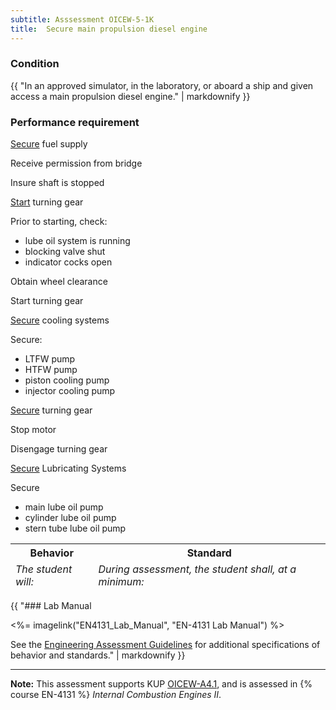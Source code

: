 ```yaml
---
subtitle: Asssessment OICEW-5-1K
title:  Secure main propulsion diesel engine
---
```




### Condition

{{ "In an approved simulator, in the laboratory, or aboard a ship and given access a main propulsion diesel engine." | markdownify }}

### Performance requirement 

<table width='100%' class='Guidelines'>
 <thead>
 <tr>
     <th class='thirty'>Behavior</th>
     <th class='seventy'>Standard</th>
 </tr>
 <tr>
     <td><em>The student will:</em></td>
     <td><em>During assessment, the student shall, at a minimum:</em></td>
 </tr>
 </thead>
 <tbody>


<!--rowstart-->

[Secure](guidelines#secure) fuel supply

<!--cellbreak-->

Receive permission from bridge

Insure shaft is stopped

<!--rowend-->


<!--rowstart-->

[Start](guidelines#start) turning gear

<!--cellbreak-->

Prior to starting, check:

  * lube oil system is running
  * blocking valve shut
  * indicator cocks open

Obtain wheel clearance

Start turning gear

<!--rowend-->


<!--rowstart-->

[Secure](guidelines#secure) cooling systems

<!--cellbreak-->

Secure:

  * LTFW pump
  * HTFW pump
  * piston cooling pump
  * injector cooling pump

<!--rowend-->


<!--rowstart-->

[Secure](guidelines#secure) turning gear

<!--cellbreak-->

Stop motor

Disengage turning gear

<!--rowend-->


<!--rowstart-->

[Secure](guidelines#secure) Lubricating Systems

<!--cellbreak-->

Secure

  * main lube oil pump
  * cylinder lube oil pump
  * stern tube lube oil pump

<!--rowend-->


 </tbody>
 </table>

{{ "### Lab Manual

<%= imagelink("EN4131_Lab_Manual", "EN-4131 Lab Manual") %>

See the [Engineering Assessment Guidelines](guidelines) for additional specifications of behavior and standards." | markdownify }}


*****

**Note:** This assessment supports KUP [OICEW-A4.1]({{site.baseurl}}/tables/31.html#OICEW-A4.1), and is assessed in  {% course  EN-4131 %}  *Internal Combustion Engines II*. 

